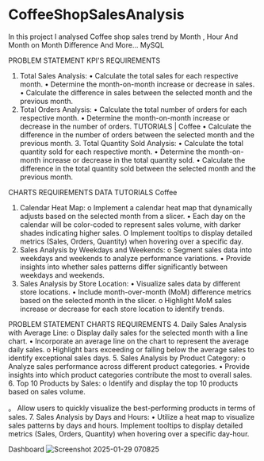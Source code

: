 # CoffeeShopSalesAnalysis
In this project I analysed Coffee shop sales trend by Month , Hour And Month on Month Difference And More...
MySQL

PROBLEM STATEMENT
KPI'S REQUIREMENTS
1. Total Sales Analysis:
• Calculate the total sales for each respective month.
• Determine the month-on-month increase or decrease in sales.
• Calculate the difference in sales between the selected month and the previous month.
2. Total Orders Analysis:
• Calculate the total number of orders for each respective month.
• Determine the month-on-month increase or decrease in the number of orders.
TUTORIALS
| Coffee
• Calculate the difference in the number of orders between the selected month and the previous month. 3. Total Quantity Sold Analysis:
• Calculate the total quantity sold for each respective month.
• Determine the month-on-month increase or decrease in the total quantity sold.
• Calculate the difference in the total quantity sold between the selected month and the previous month.


CHARTS REQUIREMENTS
DATA
TUTORIALS
Coffee
1. Calendar Heat Map:
о Implement a calendar heat map that dynamically adjusts based on the selected month from a slicer.
• Each day on the calendar will be color-coded to represent sales volume, with darker shades indicating higher sales.
O Implement tooltips to display detailed metrics (Sales, Orders, Quantity) when hovering over a specific day.
2. Sales Analysis by Weekdays and Weekends:
о Segment sales data into weekdays and weekends to analyze performance variations.
• Provide insights into whether sales patterns differ significantly between weekdays and weekends.
3. Sales Analysis by Store Location:
• Visualize sales data by different store locations.
• Include month-over-month (MoM) difference metrics based on the selected month in the slicer.
о Highlight MoM sales increase or decrease for each store location to identify trends.

PROBLEM STATEMENT
CHARTS REQUIREMENTS
4. Daily Sales Analysis with Average Line:
о Display daily sales for the selected month with a line chart.
• Incorporate an average line on the chart to represent the average daily sales.
о Highlight bars exceeding or falling below the average sales to identify exceptional sales days.
5. Sales Analysis by Product Category:
о Analyze sales performance across different product categories.
• Provide insights into which product categories contribute the most to overall sales.
6. Top 10 Products by Sales:
о Identify and display the top 10 products based on sales volume.

。 Allow users to quickly visualize the best-performing products in terms of sales.
7. Sales Analysis by Days and Hours:
• Utilize a heat map to visualize sales patterns by days and hours.
Implement tooltips to display detailed metrics (Sales, Orders, Quantity) when hovering over a specific day-hour.

Dashboard
![Screenshot 2025-01-29 070825](https://github.com/user-attachments/assets/d5c11d2c-6e1a-4b10-a524-84954e095e9e)
